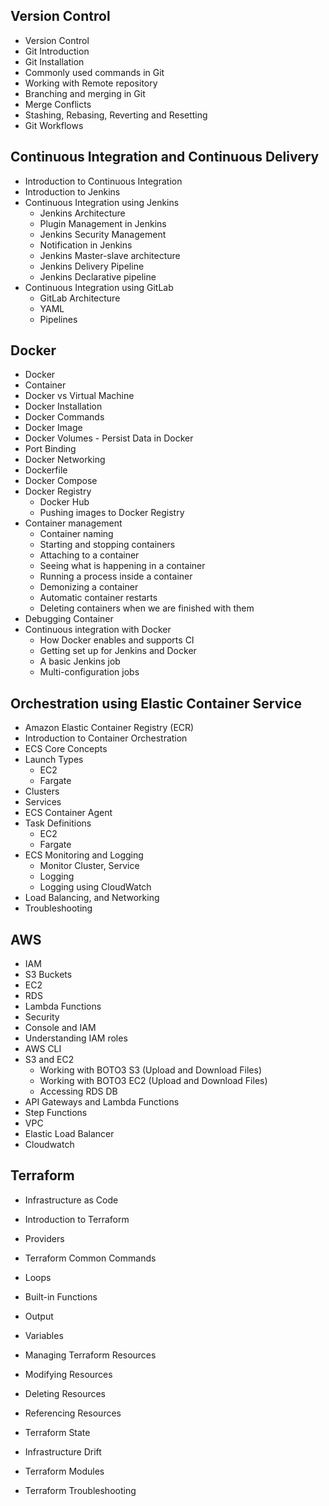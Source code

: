 ## Version Control 

- Version Control
- Git Introduction
- Git Installation
- Commonly used commands in Git
- Working with Remote repository
- Branching and merging in Git 
- Merge Conflicts 
- Stashing, Rebasing, Reverting and Resetting
- Git Workflows 

##  Continuous Integration and Continuous Delivery

- Introduction to Continuous Integration
- Introduction to Jenkins
- Continuous Integration using Jenkins
  - Jenkins Architecture
  - Plugin Management in Jenkins
  - Jenkins Security Management
  - Notification in Jenkins
  - Jenkins Master-slave architecture
  - Jenkins Delivery Pipeline
  - Jenkins Declarative pipeline
- Continuous Integration using GitLab
  - GitLab Architecture
  - YAML
  - Pipelines

## Docker

- Docker
- Container
- Docker vs Virtual Machine
- Docker Installation
- Docker Commands
- Docker Image
- Docker Volumes - Persist Data in Docker
- Port Binding
- Docker Networking
- Dockerfile
- Docker Compose
- Docker Registry
  - Docker Hub
  - Pushing images to Docker Registry 
- Container management
  - Container naming
  - Starting and stopping containers
  - Attaching to a container
  - Seeing what is happening in a container
  - Running a process inside a container
  - Demonizing a container
  - Automatic container restarts
  - Deleting containers when we are finished with them
- Debugging Container
- Continuous integration with Docker
  - How Docker enables and supports CI
  - Getting set up for Jenkins and Docker
  - A basic Jenkins job
  - Multi-configuration jobs

## Orchestration using Elastic Container Service

- Amazon Elastic Container Registry (ECR)
- Introduction to Container Orchestration
- ECS Core Concepts
- Launch Types
  - EC2
  - Fargate
- Clusters
- Services
- ECS Container Agent
- Task Definitions
  - EC2
  - Fargate
- ECS Monitoring and Logging 
  - Monitor Cluster, Service
  - Logging
  - Logging using CloudWatch
- Load Balancing, and Networking
- Troubleshooting

## AWS 

- IAM
- S3 Buckets
- EC2
- RDS
- Lambda Functions
- Security
- Console and IAM
- Understanding IAM roles
- AWS CLI
- S3 and EC2
  - Working with BOTO3 S3 (Upload and Download Files)
  - Working with BOTO3 EC2 (Upload and Download Files)
  - Accessing RDS DB
- API Gateways and Lambda Functions
- Step Functions
- VPC
- Elastic Load Balancer
- Cloudwatch 

## Terraform

- Infrastructure as Code 

- Introduction to Terraform 

- Providers

- Terraform Common Commands 

- Loops

- Built-in Functions

- Output

- Variables

- Managing Terraform Resources

- Modifying Resources

- Deleting Resources

- Referencing Resources 

- Terraform State 

- Infrastructure Drift

- Terraform Modules

- Terraform Troubleshooting

  
